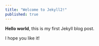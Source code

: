 ```yaml
---
title: "Welcome to Jekyll2!"
published: true
---
```


**Hello world**, this is my first Jekyll blog post.

I hope you like it!

